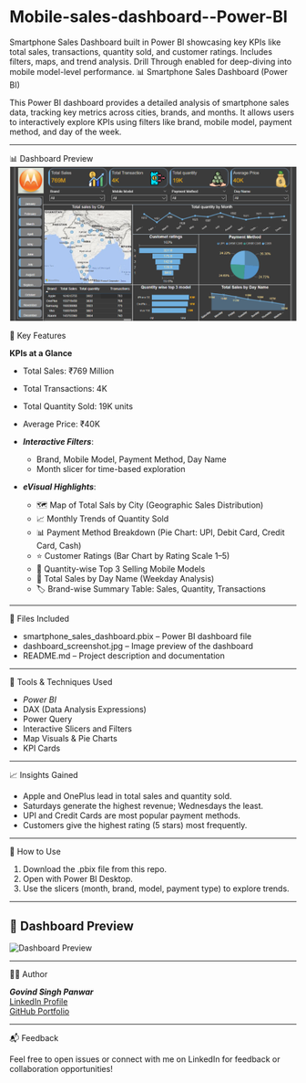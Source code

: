 # Mobile-sales-dashboard--Power-BI
Smartphone Sales Dashboard built in Power BI showcasing key KPIs like total sales, transactions, quantity sold, and customer ratings. Includes filters, maps, and trend analysis. Drill Through enabled for deep-diving into mobile model-level performance.
📊 Smartphone Sales Dashboard (Power BI)

This Power BI dashboard provides a detailed analysis of smartphone sales data, tracking key metrics across cities, brands, and months. It allows users to interactively explore KPIs using filters like brand, mobile model, payment method, and day of the week.

---
 📊 Dashboard Preview
![Dashboard Screenshot](Screenshot%202025-06-14%20171946.png)

📌 Key Features

**KPIs at a Glance**
  - Total Sales: ₹769 Million
  - Total Transactions: 4K
  - Total Quantity Sold: 19K units
  - Average Price: ₹40K

- ***Interactive Filters***:
  - Brand, Mobile Model, Payment Method, Day Name
  - Month slicer for time-based exploration

- ***eVisual Highlights***:
  - 🗺 Map of Total Sals by City (Geographic Sales Distribution)
  - 📈 Monthly Trends of Quantity Sold
  - 📊 Payment Method Breakdown (Pie Chart: UPI, Debit Card, Credit Card, Cash)
  - ⭐ Customer Ratings (Bar Chart by Rating Scale 1–5)
  - 🥇 Quantity-wise Top 3 Selling Mobile Models
  - 📅 Total Sales by Day Name (Weekday Analysis)
  - 🏷 Brand-wise Summary Table: Sales, Quantity, Transactions

---

📁 Files Included

- smartphone_sales_dashboard.pbix – Power BI dashboard file
- dashboard_screenshot.jpg – Image preview of the dashboard
- README.md – Project description and documentation

---

🧰 Tools & Techniques Used

- *Power BI*
- DAX (Data Analysis Expressions)
- Power Query
- Interactive Slicers and Filters
- Map Visuals & Pie Charts
- KPI Cards

---

📈 Insights Gained

- Apple and OnePlus lead in total sales and quantity sold.
- Saturdays generate the highest revenue; Wednesdays the least.
- UPI and Credit Cards are most popular payment methods.
- Customers give the highest rating (5 stars) most frequently.

---

🚀 How to Use

1. Download the .pbix file from this repo.
2. Open with Power BI Desktop.
3. Use the slicers (month, brand, model, payment type) to explore trends.

---

## 📸 Dashboard Preview

![Dashboard Preview](dashboard_screenshot.jpg)

---

 🧑‍💼 Author

***Govind Singh Panwar***  
[LinkedIn Profile](https://www.linkedin.com/in/govind-singh-panwar-b87bb0255?utm_source=share&utm_campaign=share_via&utm_content=profile&utm_medium=android_app)  
[GitHub Portfolio](https://github.com/virgovindsingh)

---

📬 Feedback

Feel free to open issues or connect with me on LinkedIn for feedback or collaboration opportunities!
